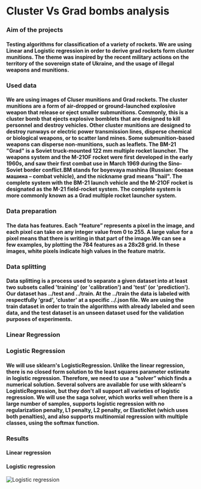 # Cluster Vs Grad bombs analysis

### Aim of the projects
#### Testing algorithms for classification of a variety of rockets. We are using Linear and Logistic regression in order to derive grad rockets form cluster munitions. The theme was inspired by the recent military actions on the territory of the sovereign state of Ukraine, and the usage of illegal weapons and munitions.

### Used data
#### We are using images of Cluser munitions and Grad rockets. The cluster munitions are a form of air-dropped or ground-launched explosive weapon that release or eject smaller submunitions. Commonly, this is a cluster bomb that ejects explosive bomblets that are designed to kill personnel and destroy vehicles. Other cluster munitions are designed to destroy runways or electric power transmission lines, disperse chemical or biological weapons, or to scatter land mines. Some submunition-based weapons can disperse non-munitions, such as leaflets. The BM-21 "Grad" is a Soviet truck-mounted 122 mm multiple rocket launcher. The weapons system and the M-21OF rocket were first developed in the early 1960s, and saw their first combat use in March 1969 during the Sino-Soviet border conflict.BM stands for boyevaya mashina (Russian: боевая машина – combat vehicle), and the nickname grad means "hail". The complete system with the BM-21 launch vehicle and the M-21OF rocket is designated as the M-21 field-rocket system. The complete system is more commonly known as a Grad multiple rocket launcher system.

### Data preparation
#### The data has features. Each “feature” represents a pixel in the image, and each pixel can take on any integer value from 0 to 255. A large value for a pixel means that there is writing in that part of the image.We can see a few examples, by plotting the 784 features as a 28x28 grid. In these images, white pixels indicate high values in the feature matrix.


### Data splitting
#### Data splitting is a process used to separate a given dataset into at least two subsets called 'training' (or 'calibration') and 'test' (or 'prediction'). Our dataset has ../test and ../train. At the ../train the data is labeled with respectfully 'grad', 'cluster' at a specific ../.json file. We are using the train dataset in order to train the algorithms with already labeled and seen data, and the test dataset is an unseen dataset used for the validation purposes of experiments.

### Linear Regression

### Logistic Regression
#### We will use sklearn's LogisticRegression. Unlike the linear regression, there is no closed form solution to the least squares parameter estimate in logistic regression. Therefore, we need to use a “solver” which finds a numerical solution. Several solvers are available for use with sklearn's LogisticRegression, but they don't all support all varieties of logistic regression. We will use the saga solver, which works well when there is a large number of samples, supports logistic regression with no regularization penalty, L1 penalty, L2 penalty, or ElasticNet (which uses both penalties), and also supports multinomial regression with multiple classes, using the softmax function.


### Results
#### Linear regression

#### Logistic regression
<img
  src="../results/logisticregression1.png"
  alt="Logistic regression"
  title="Logistic regression"
  style="display: inline-block; margin: 0 auto; max-width: 300px">